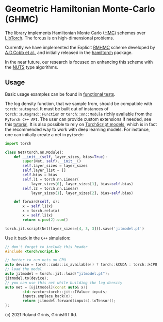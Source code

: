 # Geometric Hamiltonian Monte-Carlo (GHMC)

The library implements Hamiltonian Monte Carlo ([HMC](https://www.sciencedirect.com/science/article/abs/pii/037026938791197X)) schemes over [LibTorch](https://pytorch.org/cppdocs/). The forcus is on high-dimensional problems. 

Currently we have implemented the Explicit [RMHMC](https://rss.onlinelibrary.wiley.com/doi/full/10.1111/j.1467-9868.2010.00765.x) scheme developed by [A.D.Cobb et al.](https://arxiv.org/abs/1910.06243), and initially released in the [hamiltorch](https://github.com/AdamCobb/hamiltorch) package.

In the near future, our research is focused on enhancing this scheme with the [NUTS](https://jmlr.org/papers/v15/hoffman14a.html) type algorithms. 

## Usage 

Basic usage examples can be found in [functional tests](../../test/ghmc).

The log density function, that we sample from, should be compatible with `torch::autograd`. 
It must be built out of instances of `torch::autograd::Function` or `torch::nn::Module` richly available from the `PyTorch C++ API`. 
The user can provide custom extensions if needed, see this [tutorial](https://pytorch.org/tutorials/advanced/cpp_autograd.html).
It is also possible to rely on [TorchScript models](https://pytorch.org/tutorials/advanced/cpp_export.html), 
which is in fact the recommended way to work with deep learning models. 
For instance, one can initially create a net in `pytorch`:
```python
import torch

class Net(torch.nn.Module):
    def __init__(self, layer_sizes, bias=True):
        super(Net, self).__init__()
        self.layer_sizes = layer_sizes
        self.layer_list = []
        self.bias = bias
        self.l1 = torch.nn.Linear(
            layer_sizes[0], layer_sizes[1], bias=self.bias)
        self.l2 = torch.nn.Linear(
            layer_sizes[1], layer_sizes[2], bias=self.bias)

    def forward(self, x):
        x = self.l1(x)
        x = torch.relu(x)
        x = self.l2(x)
        return x.pow(2).sum()

torch.jit.script(Net(layer_sizes=[4, 3, 3])).save('jitmodel.pt')
```
Use it back in the `C++` simulation:
```cpp
// don't forget to include this header
#include <torch/script.h>

// better to run nets on GPU
auto device = torch::cuda::is_available() ? torch::kCUDA : torch::kCPU;
// load the model 
auto jitmodel = torch::jit::load("jitmodel.pt");
jitmodel.to(device); 
// you can use this net while building the log density
auto net = [&jitmodel](const auto& x){
        std::vector<torch::jit::IValue> inputs;
        inputs.emplace_back(x);
        return jitmodel.forward(inputs).toTensor();
};
```
(c) 2021 Roland Grinis, GrinisRIT ltd.